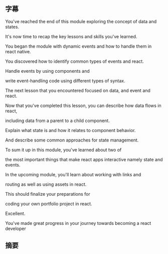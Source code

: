## 字幕

You've reached the end of this module exploring the concept of data and states. 

It's now time to recap the key lessons and skills you've learned. 

You began the module with dynamic events and how to handle them in react native. 

You discovered how to identify common types of events and react. 

Handle events by using components and 

write event-handling code using different types of syntax. 

The next lesson that you encountered focused on data, and event and react. 

Now that you've completed this lesson, you can describe how data flows in react, 

including data from a parent to a child component. 

Explain what state is and how it relates to component behavior. 

And describe some common approaches for state management. 

To sum it up in this module, you've learned about two of 

the most important things that make react apps interactive namely state and events. 

In the upcoming module, you'll learn about working with links and 

routing as well as using assets in react. 

This should finalize your preparations for 

coding your own portfolio project in react. 

Excellent. 

You've made great progress in your journey towards becoming a react developer
## 摘要